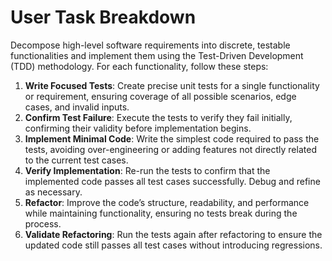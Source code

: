 # User Task Breakdown  

Decompose high-level software requirements into discrete, testable functionalities and implement them using the Test-Driven Development (TDD) methodology. For each functionality, follow these steps:  

   1. **Write Focused Tests**: Create precise unit tests for a single functionality or requirement, ensuring coverage of all possible scenarios, edge cases, and invalid inputs.  
   2. **Confirm Test Failure**: Execute the tests to verify they fail initially, confirming their validity before implementation begins.  
   3. **Implement Minimal Code**: Write the simplest code required to pass the tests, avoiding over-engineering or adding features not directly related to the current test cases.  
   4. **Verify Implementation**: Re-run the tests to confirm that the implemented code passes all test cases successfully. Debug and refine as necessary.  
   5. **Refactor**: Improve the code’s structure, readability, and performance while maintaining functionality, ensuring no tests break during the process.  
   6. **Validate Refactoring**: Run the tests again after refactoring to ensure the updated code still passes all test cases without introducing regressions.  
